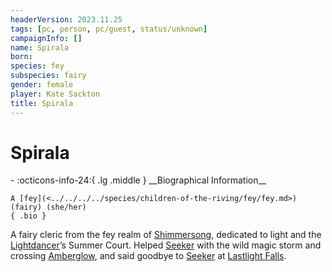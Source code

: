 ```yaml
---
headerVersion: 2023.11.25
tags: [pc, person, pc/guest, status/unknown]
campaignInfo: []
name: Spirala
born:
species: fey
subspecies: fairy
gender: female
player: Kate Sackton
title: Spirala
---
```

# Spirala
<div class="grid cards ext-narrow-margin ext-one-column" markdown>
- :octicons-info-24:{ .lg .middle } __Biographical Information__

    A [fey](<../../../../species/children-of-the-riving/fey/fey.md>) (fairy) (she/her)  
    { .bio }

</div>


A fairy cleric from the fey realm of [Shimmersong](<../../../../cosmology/multiverse/echo-realms/feywild/shimmersong.md>), dedicated to light and the [Lightdancer](<../../../extraplanar-powers/lightdancer.md>)’s Summer Court. Helped [Seeker](<../seeker.md>) with the wild magic storm and crossing [Amberglow](<../../../../cosmology/multiverse/echo-realms/feywild/amberglow.md>), and said goodbye to [Seeker](<../seeker.md>) at [Lastlight Falls](<../../../../cosmology/multiverse/echo-realms/feywild/lastlight-falls.md>).
